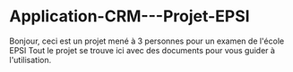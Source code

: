 # Application-CRM---Projet-EPSI

Bonjour, ceci est un projet mené à 3 personnes pour un examen de l'école EPSI
Tout le projet se trouve ici avec des documents pour vous guider à l'utilisation.
